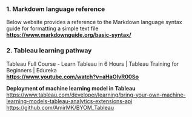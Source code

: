 ### 1. Markdown language reference

Below website provides a reference to the Markdown language syntax guide for formatting a simple text file  
**https://www.markdownguide.org/basic-syntax/**

### 2. Tableau learning pathway
Tableau Full Course - Learn Tableau in 6 Hours | Tableau Training for Beginners | Edureka  
**https://www.youtube.com/watch?v=aHaOIvR00So**

**Deployment of machine learning model in Tableau**  
https://www.tableau.com/developer/learning/bring-your-own-machine-learning-models-tableau-analytics-extensions-api  
https://github.com/AmirMK/BYOM_Tableau
